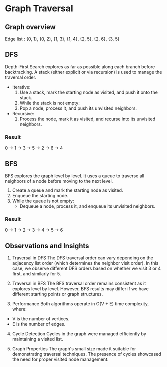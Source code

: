# Graph Traversal

## Graph overview
Edge list : {0, 1}, {0, 2}, {1, 3}, {1, 4}, {2, 5}, {2, 6}, {3, 5}

## DFS
Depth-First Search explores as far as possible along each branch before backtracking. A stack (either explicit or via recursion) is used to manage the traversal order.
- Iterative:
  1. Use a stack, mark the starting node as visited, and push it onto the stack.
  2. While the stack is not empty:
  3. Pop a node, process it, and push its unvisited neighbors.
- Recursive:
  1. Process the node, mark it as visited, and recurse into its unvisited neighbors.
### Result
0 -> 1 -> 3 -> 5 -> 2 -> 6 -> 4

## BFS
BFS explores the graph level by level. It uses a queue to traverse all neighbors of a node before moving to the next level.
  1. Create a queue and mark the starting node as visited.
  2. Enqueue the starting node.
  3. While the queue is not empty:
     - Dequeue a node, process it, and enqueue its unvisited neighbors.
### Result
0 -> 1 -> 2 -> 3 -> 4 -> 5 -> 6

## Observations and Insights
1. Traversal in DFS
The DFS traversal order can vary depending on the adjacency list order (which determines the neighbor visit order). In this case, we observe different DFS orders based on whether we visit 3 or 4 first, and similarly for 5.

2. Traversal in BFS
The BFS traversal order remains consistent as it explores level by level. However, BFS results may differ if we have different starting points or graph structures.

3. Performance
Both algorithms operate in O(V + E) time complexity, where:
  - V is the number of vertices.
  - E is the number of edges.
4. Cycle Detection
Cycles in the graph were managed efficiently by maintaining a visited list.

5. Graph Properties
The graph's small size made it suitable for demonstrating traversal techniques.
The presence of cycles showcased the need for proper visited node management.
